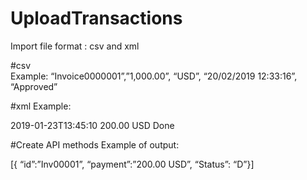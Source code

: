 # UploadTransactions

Import file format : csv and xml

#csv  
Example:
“Invoice0000001”,”1,000.00”, “USD”, “20/02/2019 12:33:16”, “Approved”


#xml
Example:

<Transactions>
<Transaction id=”Inv00001”>
<TransactionDate>2019-01-23T13:45:10</TransactionDate>
<PaymentDetails>
<Amount>200.00</Amount>
<CurrencyCode>USD</CurrencyCode>
</PaymentDetails>
<Status>Done</Status>
</Transaction> 


#Create API methods
Example of output:

[{ “id”:”Inv00001”, “payment”:”200.00 USD”, “Status”: “D”}]
